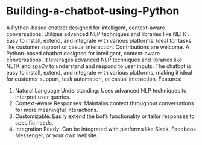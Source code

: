 # Building-a-chatbot-using-Python
A Python-based chatbot designed for intelligent, context-aware conversations. Utilizes advanced NLP techniques and libraries like NLTK . Easy to install, extend, and integrate with various platforms. Ideal for tasks like customer support or casual interaction. Contributions are welcome. 
A Python-based chatbot designed for intelligent, context-aware conversations. It leverages advanced NLP techniques and libraries like NLTK and spaCy to understand and respond to user inputs. The chatbot is easy to install, extend, and integrate with various platforms, making it ideal for customer support, task automation, or casual interaction.
Features:
1. Natural Language Understanding: Uses advanced NLP techniques to interpret user queries.
2. Context-Aware Responses: Maintains context throughout conversations for more meaningful interactions.
3. Customizable: Easily extend the bot’s functionality or tailor responses to specific needs.
4. Integration Ready: Can be integrated with platforms like Slack, Facebook Messenger, or your own website.
